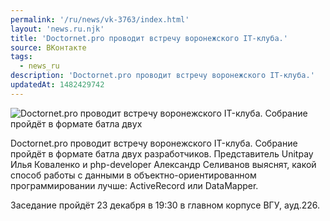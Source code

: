 ```yaml
---
permalink: '/ru/news/vk-3763/index.html'
layout: 'news.ru.njk'
title: 'Doctornet.pro проводит встречу воронежского IT-клуба.'
source: ВКонтакте
tags:
  - news_ru
description: 'Doctornet.pro проводит встречу воронежского IT-клуба.'
updatedAt: 1482429742
---
```

![Doctornet.pro проводит встречу воронежского IT-клуба. Собрание пройдёт в формате батла двух](https://sun9-45.userapi.com/impf/c604519/v604519484/3dd8d/24ZBNlhzHNQ.jpg?size=1280x853&quality=96&sign=2df35e0416d4ebadcab9294a07c62cac&c_uniq_tag=mWSBR5te6V80g5TSphV1uW4jvcTJRQDbgdL9rO2Ztpo&type=album)

Doctornet.pro проводит встречу воронежского IT-клуба. Собрание пройдёт в формате батла двух разработчиков. Представитель Unitpay Илья Коваленко и php-developer Александр Селиванов выяснят, какой способ работы с данными в объектно-ориентированном программировании лучше: ActiveRecord или DataMapper.

Заседание пройдёт 23 декабря в 19:30 в главном корпусе ВГУ, ауд.226.
